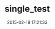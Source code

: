 ---
layout: post
title:  "single_test"
repo:   "grosser/single_test"
date:   2015-02-18 17:21:33
gemurl: http://github.com/grosser/single_test
---